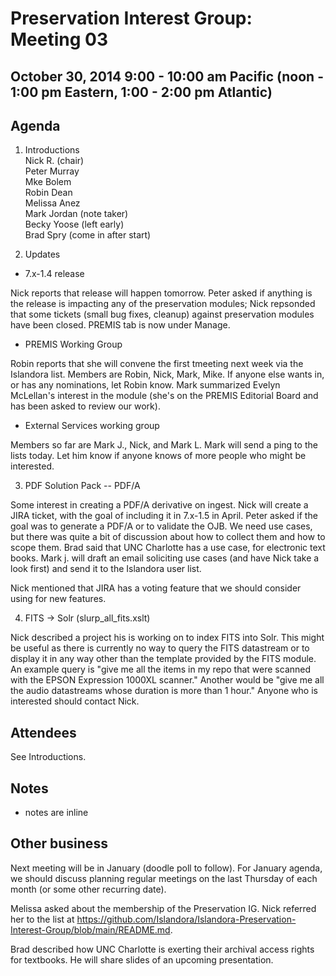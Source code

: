 # Preservation Interest Group: Meeting 03

## October 30, 2014 9:00 - 10:00 am Pacific (noon - 1:00 pm Eastern, 1:00 - 2:00 pm Atlantic)

## Agenda

1. Introductions  
Nick R. (chair)  
Peter Murray  
Mke Bolem  
Robin Dean  
Melissa Anez  
Mark Jordan (note taker)  
Becky Yoose (left early)  
Brad Spry (come in after start)  

2. Updates

* 7.x-1.4 release
 
Nick reports that release will happen tomorrow. Peter asked if anything is the release is impacting any of the preservation modules; Nick repsonded that some tickets (small bug fixes, cleanup) against preservation modules have been closed. PREMIS tab is now under Manage.

* PREMIS Working Group
 
Robin reports that she will convene the first tmeeting next week via the Islandora list. Members are Robin, Nick, Mark, Mike. If anyone else wants in, or has any nominations, let Robin know. Mark summarized Evelyn McLellan's interest in the module (she's on the PREMIS Editorial Board and has been asked to review our work).
  
* External Services working group

Members so far are Mark J., Nick, and Mark L. Mark will send a ping to the lists today. Let him know if anyone knows of more people who might be interested.

3. PDF Solution Pack -- PDF/A

Some interest in creating a PDF/A derivative on ingest. Nick will create a JIRA ticket, with the goal of including it in 7.x-1.5 in April. Peter asked if the goal was to generate a PDF/A or to validate the OJB. We need use cases, but there was quite a bit of discussion about how to collect them and how to scope them. Brad said that UNC Charlotte has a use case, for electronic text books. Mark j. will draft an email soliciting use cases (and have Nick take a look first) and send it to the Islandora user list.

Nick mentioned that JIRA has a voting feature that we should consider using for new features.

4. FITS -> Solr (slurp_all_fits.xslt)

Nick described a project his is working on to index FITS into Solr. This might be useful as there is currently no way to query the FITS datastream or to display it in any way other than the template provided by the FITS module. An example query is "give me all the items in my repo that were scanned with the EPSON Expression 1000XL scanner." Another would be "give me all the audio datastreams whose duration is more than 1 hour." Anyone who is interested should contact Nick.

## Attendees

See Introductions.

## Notes

* notes are inline

## Other business

Next meeting will be in January (doodle poll to follow). For January agenda, we should discuss planning regular meetings on the last Thursday of each month (or some other recurring date).

Melissa asked about the membership of the Preservation IG. Nick referred her to the list at https://github.com/Islandora/Islandora-Preservation-Interest-Group/blob/main/README.md.

Brad described how UNC Charlotte is exerting their archival access rights for textbooks. He will share slides of an upcoming presentation.


